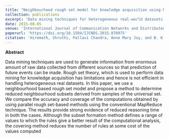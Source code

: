 ```yaml
---
title: "Neighbourhood rough set model for knowledge acquisition using MapReduce"
collection: publications
excerpt: 'Data mining techniques for heterogeneous real-world datasets.'
date: 2015-08-05
venue: 'International Journal of Communication Networks and Distributed Systems'
paperurl: 'https://doi.org/10.1504/IJCNDS.2015.070975'
citation: 'Hiremath, Shruthi, Pallavi Chandra, Anne Mary Joy, and B. K. Tripathy. "Neighbourhood rough set model for knowledge acquisition using MapReduce." International Journal of Communication Networks and Distributed Systems 15, no. 2-3 (2015): 212-234.'
---
```


**Abstract** 

Data mining techniques are used to generate information from enormous amount of raw data collected from different sources so that prediction of future events can be made. Rough set theory, which is used to perform data mining for knowledge acquisition has limitations and hence is not efficient in handling heterogeneous real datasets. In this paper, we use a neighbourhood based rough set model and propose a method to determine reduced neighbourhood subsets derived from samples of the universal set. We compare the accuracy and coverage of the computations obtained by using parallel rough set-based methods using the conventional MapReduce technique. The results provide strong evidence of reduced reasoning time in both the cases. Although the subset formation method defines a range of values to which the rules give a better result of the computational analysis, the covering method reduces the number of rules at some cost of the values computed


